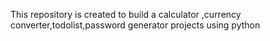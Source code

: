 This repository is created to build a calculator ,currency converter,todolist,password generator projects using python
